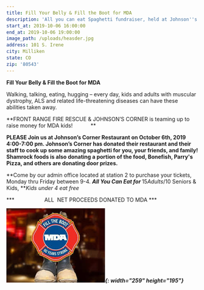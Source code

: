 ```yaml
---
title: Fill Your Belly & Fill the Boot for MDA
description: 'All you can eat Spaghetti fundraiser, held at Johnson''s Corner.'
start_at: 2019-10-06 16:00:00
end_at: 2019-10-06 19:00:00
image_path: /uploads/heasder.jpg
address: 101 S. Irene
city: Milliken
state: CO
zip: '80543'
---
```


**Fill Your Belly & Fill the Boot for MDA**

Walking, talking, eating, hugging – every day, kids and adults with muscular dystrophy, ALS and related life-threatening diseases can have these abilities taken away.

**FRONT RANGE FIRE RESCUE & JOHNSON’S CORNER is teaming up to raise money for MDA kids\! &nbsp; &nbsp; &nbsp; &nbsp; &nbsp;&nbsp; **

**PLEASE Join us at Johnson’s Corner Restaurant on October 6th, 2019** **4:00-7:00 pm. Johnson’s Corner has donated their restaurant and their staff to cook up some amazing spaghetti for you, your friends, and family\! Shamrock foods is also donating a portion of the food, Bonefish, Parry's Pizza, and others are donating door prizes.**

**Come by our admin office located at station 2 to purchase your tickets, Monday thru Friday between 9-4.&nbsp;*****All** **You Can Eat for**&nbsp;***$15 Adults/$10 Seniors & Kids,&nbsp;***Kids under 4 eat free*

***&nbsp; &nbsp; &nbsp; &nbsp; &nbsp; &nbsp; &nbsp; &nbsp; &nbsp; &nbsp; ALL&nbsp; NET PROCEEDS DONATED TO MDA ***

***![](/uploads/download-1.jpg){: width="259" height="195"}***

*&nbsp; &nbsp; &nbsp; &nbsp; &nbsp; &nbsp; &nbsp; &nbsp; &nbsp; &nbsp; &nbsp; &nbsp; &nbsp; &nbsp; &nbsp; &nbsp;&nbsp;*

&nbsp;

&nbsp;

&nbsp;

&nbsp;